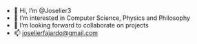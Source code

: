 - 👋 Hi, I’m @Joselier3
- 👀 I’m interested in Computer Science, Physics and Philosophy
- 💞️ I’m looking forward to collaborate on projects
- 📫 joselierfajardo@gmail.com

<!---
Joselier3/Joselier3 is a ✨ special ✨ repository because its `README.md` (this file) appears on your GitHub profile.
You can click the Preview link to take a look at your changes.
--->
